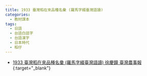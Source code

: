 ```yaml
---
title: 1933 臺灣稻在來品種名彙 (羅馬字綴臺灣語讀)
categories: 
  - 教材課本
tags:
  - 日語
  - 台語白話字
  - 台語漢字
  - 日本時代
  - 稻仔
---
```


- [1933 臺灣稻在來品種名彙 (羅馬字綴臺灣語讀) 徐慶鐘 臺灣農事報](https://kiek.taigi.info/1933TaioanTiuChailaiPhinchengMialui/){:target="_blank"}
